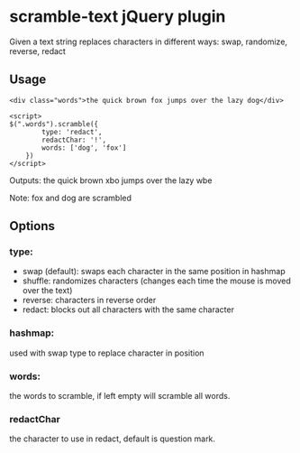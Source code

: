 scramble-text jQuery plugin
===========================

Given a text string replaces characters in different ways: swap, randomize, reverse, redact

## Usage

```
<div class="words">the quick brown fox jumps over the lazy dog</div>

<script>
$(".words").scramble({
		type: 'redact',
		redactChar: '!',
		words: ['dog', 'fox']
	})
</script>
```
Outputs:
the quick brown xbo jumps over the lazy wbe

Note: fox and dog are scrambled

## Options
### type: 
- swap (default): swaps each character in the same position in hashmap
- shuffle: randomizes characters (changes each time the mouse is moved over the text)
- reverse: characters in reverse order
- redact: blocks out all characters with the same character

### hashmap:
used with swap type to replace character in position

### words:
the words to scramble, if left empty will scramble all words.

### redactChar
the character to use in redact, default is question mark.